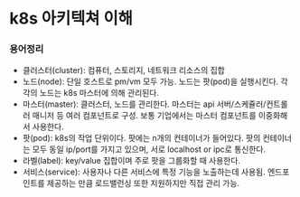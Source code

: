 # k8s 아키텍쳐 이해 

### 용어정리
- 클러스터(cluster): 컴퓨터, 스토리지, 네트워크 리소스의 집합
- 노드(node): 단일 호스트로 pm/vm 모두 가능. 노드는 팟(pod)을 실행시킨다.
각각의 노드는 k8s 마스터에 의해 관리된다.
- 마스터(master): 클러스터, 노드를 관리한다. 마스터는 api 서버/스케쥴러/컨트롤러 매니저 등 여러 컴포넌트로 구성.
보통 기업에서는 마스터 컴포넌트를 이중화해서 사용한다.
- 팟(pod): k8s의 작업 단위이다. 팟에는 n개의 컨테이너가 들어있다. 
팟의 컨테이너는 모두 동일 ip/port를 가지고 있으며, 서로 localhost or ipc로 통신한다.
- 라벨(label): key/value 집합이며 주로 팟을 그룹화할 때 사용한다.
- 서비스(service): 사용자나 다른 서비스에 특정 기능을 노출하는데 사용됨.
엔드포인트를 제공하는 만큼 로드밸런싱 또한 지원하지만 직접 관리 가능.